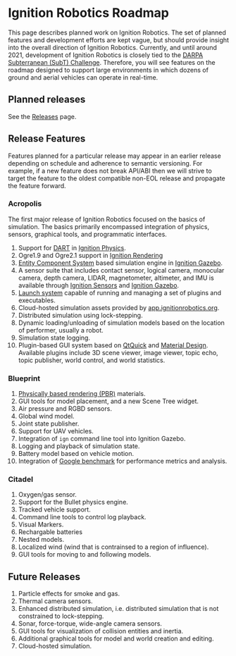# Ignition Robotics Roadmap

This page describes planned work on Ignition Robotics. The set of planned features and development efforts are kept vague, but should provide insight into the overall direction of Ignition Robotics. Currently, and until around 2021, development of Ignition Robotics is closely tied to the [DARPA Subterranean (SubT) Challenge](https://subtchallenge.com). Therefore, you will see features on the roadmap designed to support large environments in which dozens of ground and aerial vehicles can operate in real-time.


## Planned releases

See the [Releases](/docs/releases) page.

## Release Features

Features planned for a particular release may appear in an
earlier release depending on schedule and adherence to semantic versioning.
For example, if a new feature does not break API/ABI then we will strive to
target the feature to the oldest compatible non-EOL release and propagate the feature forward.

### Acropolis

The first major release of Ignition Robotics focused on the basics of simulation. The basics primarily encompassed integration of physics, sensors, graphical tools, and programmatic interfaces.

1. Support for [DART](https://dartsim.github.io/) in [Ignition Physics](/libs/physics).
2. Ogre1.9 and Ogre2.1 support in [Ignition Rendering](/libs/rendering)
3. [Entity Component System](https://en.wikipedia.org/wiki/Entity_component_system) based simulation engine in [Ignition Gazebo](/libs/gazebo).
4. A sensor suite that includes contact sensor, logical camera, monocular camera, depth camera, LIDAR, magnetometer, altimeter, and IMU is available through [Ignition Sensors](/libs/sensors) and [Ignition Gazebo](/libs/gazebo).
5. [Launch system](/libs/launch) capable of running and managing a set of plugins and executables.
6. Cloud-hosted simulation assets provided by [app.ignitionrobotics.org](https://app.ignitionrobotics.org).
7. Distributed simulation using lock-stepping.
8. Dynamic loading/unloading of simulation models based on the location of performer, usually a robot. 
9. Simulation state logging.
10. Plugin-based GUI system based on [QtQuick](https://en.wikipedia.org/wiki/Qt_Quick) and [Material Design](https://material.io/design/). Available
    plugins include 3D scene viewer, image viewer, topic echo, topic
    publisher, world control, and world statistics.

### Blueprint

1. [Physically based rendering (PBR)](https://en.wikipedia.org/wiki/Physically_based_rendering) materials.
2. GUI tools for model placement, and a new Scene Tree widget.
3. Air pressure and RGBD sensors.
4. Global wind model.
5. Joint state publisher.
6. Support for UAV vehicles.
7. Integration of `ign` command line tool into Ignition Gazebo.
8. Logging and playback of simulation state.
9. Battery model based on vehicle motion.
10. Integration of [Google benchmark](https://github.com/google/benchmark) for performance metrics and analysis.

### Citadel

1. Oxygen/gas sensor.
2. Support for the Bullet physics engine.
3. Tracked vehicle support.
4. Command line tools to control log playback.
5. Visual Markers.
6. Rechargable batteries
7. Nested models.
8. Localized wind (wind that is contrainsed to a region of influence).
9. GUI tools for moving to and following models.

## Future Releases

1. Particle effects for smoke and gas.
2. Thermal camera sensors.
3. Enhanced distributed simulation, i.e. distributed simulation that is not constrained to lock-stepping.
4. Sonar, force-torque, wide-angle camera sensors.
5. GUI tools for visualization of collision entities and inertia.
2. Additional graphical tools for model and world creation and editing.
6. Cloud-hosted simulation.
